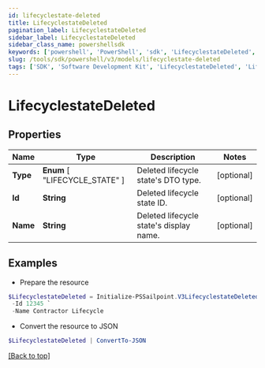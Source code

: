 ```yaml
---
id: lifecyclestate-deleted
title: LifecyclestateDeleted
pagination_label: LifecyclestateDeleted
sidebar_label: LifecyclestateDeleted
sidebar_class_name: powershellsdk
keywords: ['powershell', 'PowerShell', 'sdk', 'LifecyclestateDeleted', 'LifecyclestateDeleted'] 
slug: /tools/sdk/powershell/v3/models/lifecyclestate-deleted
tags: ['SDK', 'Software Development Kit', 'LifecyclestateDeleted', 'LifecyclestateDeleted']
---
```



# LifecyclestateDeleted

## Properties

Name | Type | Description | Notes
------------ | ------------- | ------------- | -------------
**Type** |  **Enum** [  "LIFECYCLE_STATE" ] | Deleted lifecycle state's DTO type. | [optional] 
**Id** | **String** | Deleted lifecycle state ID. | [optional] 
**Name** | **String** | Deleted lifecycle state's display name. | [optional] 

## Examples

- Prepare the resource
```powershell
$LifecyclestateDeleted = Initialize-PSSailpoint.V3LifecyclestateDeleted  -Type LIFECYCLE_STATE `
 -Id 12345 `
 -Name Contractor Lifecycle
```

- Convert the resource to JSON
```powershell
$LifecyclestateDeleted | ConvertTo-JSON
```


[[Back to top]](#) 

